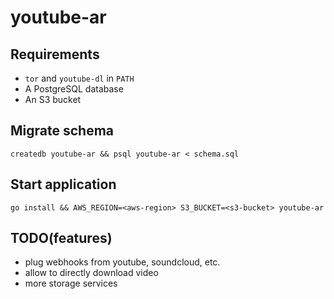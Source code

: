 # youtube-ar

## Requirements

* `tor` and `youtube-dl` in `PATH`
* A PostgreSQL database
* An S3 bucket

## Migrate schema

    createdb youtube-ar && psql youtube-ar < schema.sql

## Start application

    go install && AWS_REGION=<aws-region> S3_BUCKET=<s3-bucket> youtube-ar

## TODO(features)

* plug webhooks from youtube, soundcloud, etc.
* allow to directly download video
* more storage services
